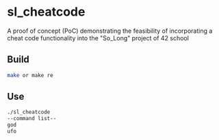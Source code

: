 # sl_cheatcode
A proof of concept (PoC) demonstrating the feasibility of incorporating a cheat code functionality into the "So_Long" project of 42 school

## Build
```bash
make or make re
```
## Use
```bash
./sl_cheatcode
--command list--
god
ufo
```
